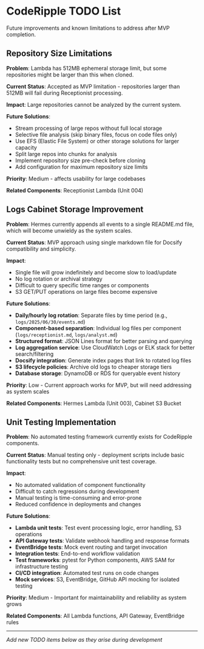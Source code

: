 # CodeRipple TODO List

Future improvements and known limitations to address after MVP completion.

## Repository Size Limitations

**Problem**: Lambda has 512MB ephemeral storage limit, but some repositories might be larger than this when cloned.

**Current Status**: Accepted as MVP limitation - repositories larger than 512MB will fail during Receptionist processing.

**Impact**: Large repositories cannot be analyzed by the current system.

**Future Solutions**:
- Stream processing of large repos without full local storage
- Selective file analysis (skip binary files, focus on code files only)
- Use EFS (Elastic File System) or other storage solutions for larger capacity
- Split large repos into chunks for analysis
- Implement repository size pre-check before cloning
- Add configuration for maximum repository size limits

**Priority**: Medium - affects usability for large codebases

**Related Components**: Receptionist Lambda (Unit 004)

## Logs Cabinet Storage Improvement

**Problem**: Hermes currently appends all events to a single README.md file, which will become unwieldy as the system scales.

**Current Status**: MVP approach using single markdown file for Docsify compatibility and simplicity.

**Impact**: 
- Single file will grow indefinitely and become slow to load/update
- No log rotation or archival strategy
- Difficult to query specific time ranges or components
- S3 GET/PUT operations on large files become expensive

**Future Solutions**:
- **Daily/hourly log rotation**: Separate files by time period (e.g., `logs/2025/06/30/events.md`)
- **Component-based separation**: Individual log files per component (`logs/receptionist.md`, `logs/analyst.md`)
- **Structured format**: JSON Lines format for better parsing and querying
- **Log aggregation service**: Use CloudWatch Logs or ELK stack for better search/filtering
- **Docsify integration**: Generate index pages that link to rotated log files
- **S3 lifecycle policies**: Archive old logs to cheaper storage tiers
- **Database storage**: DynamoDB or RDS for queryable event history

**Priority**: Low - Current approach works for MVP, but will need addressing as system scales

**Related Components**: Hermes Lambda (Unit 003), Cabinet S3 Bucket

## Unit Testing Implementation

**Problem**: No automated testing framework currently exists for CodeRipple components.

**Current Status**: Manual testing only - deployment scripts include basic functionality tests but no comprehensive unit test coverage.

**Impact**:
- No automated validation of component functionality
- Difficult to catch regressions during development
- Manual testing is time-consuming and error-prone
- Reduced confidence in deployments and changes

**Future Solutions**:
- **Lambda unit tests**: Test event processing logic, error handling, S3 operations
- **API Gateway tests**: Validate webhook handling and response formats
- **EventBridge tests**: Mock event routing and target invocation
- **Integration tests**: End-to-end workflow validation
- **Test frameworks**: pytest for Python components, AWS SAM for infrastructure testing
- **CI/CD integration**: Automated test runs on code changes
- **Mock services**: S3, EventBridge, GitHub API mocking for isolated testing

**Priority**: Medium - Important for maintainability and reliability as system grows

**Related Components**: All Lambda functions, API Gateway, EventBridge rules

---

*Add new TODO items below as they arise during development*
